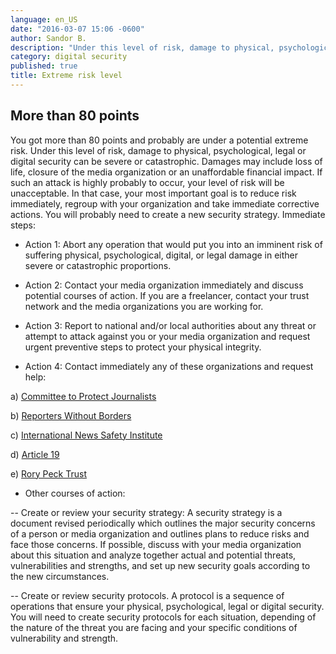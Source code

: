 ```yaml
---
language: en_US
date: "2016-03-07 15:06 -0600"
author: Sandor B.
description: "Under this level of risk, damage to physical, psychological, legal or digital security can be severe or catastrophic"
category: digital security
published: true
title: Extreme risk level
---
```



## More than 80 points

You got more than 80 points and probably are under a potential extreme risk. Under this level of risk, damage to physical, psychological, legal or digital security can be severe or catastrophic. Damages may include loss of life, closure of the media organization or an unaffordable financial impact. If such an attack is highly probably to occur, your level of risk will be unacceptable. In that case, your most important goal is to reduce risk immediately, regroup with your organization and take immediate corrective actions. You will probably need to create a new security strategy.
Immediate steps:

- Action 1: Abort any operation that would put you into an imminent risk of suffering physical, psychological, digital, or legal damage in either severe or catastrophic proportions. 

- Action 2: Contact your media organization immediately and discuss potential courses of action. If you are a freelancer, contact your trust network and the media organizations you are working for.

- Action 3: Report to national and/or local authorities about any threat or attempt to attack against you or your media organization and request urgent preventive steps to protect your physical integrity.

- Action 4: Contact immediately any of these organizations and request help:

a) [Committee to Protect Journalists](https://www.cpj.org/campaigns/assistance/how-to-get-help.php)

b) [Reporters Without Borders](http://en.rsf.org/a-hotline-for-journalists-in-17-04-2007,21749.html)

c) [International News Safety Institute](http://www.newssafety.org/contact/ )

d) [Article 19](http://www.article19.org/pages/en/contact-us.html)

e) [Rory Peck Trust](https://rorypecktrust.org/Contact)

- Other courses of action:

-- Create or review your security strategy: A security strategy is a document revised periodically which outlines the major security concerns of a person or media organization and outlines plans to reduce risks and face those concerns. If possible, discuss with your media organization about this situation and analyze together actual and potential threats, vulnerabilities and strengths, and set up new security goals according to the new circumstances.

-- Create or review security protocols. A protocol is a sequence of operations that ensure your physical, psychological, legal or digital security. You will need to create security protocols for each situation, depending of the nature of the threat you are facing and your specific conditions of vulnerability and strength.
